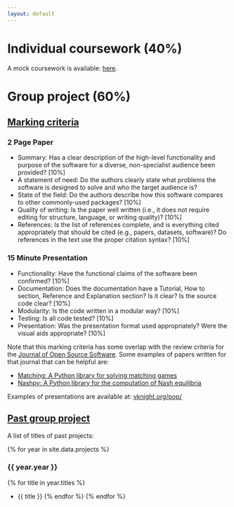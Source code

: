 ```yaml
---
layout: default
---
```


# Individual coursework (40%)

A mock coursework is available:
[here]({{site.baseurl}}/assets/assessment/mock/ind/assignment.ipynb).

# Group project (60%)

## [Marking criteria](#marking-criteria)

### 2 Page Paper

- Summary: Has a clear description of the high-level functionality and
  purpose of the software for a diverse, non-specialist audience been
  provided?  [10%]
- A statement of need: Do the authors clearly state what problems the
  software is designed to solve and who the target audience is?
- State of the field: Do the authors describe how this software compares
  to other commonly-used packages? [10%]
- Quality of writing: Is the paper well written (i.e., it does not
  require editing for structure, language, or writing quality)? [10%]
- References: Is the list of references complete, and is everything
  cited appropriately that should be cited (e.g., papers, datasets,
  software)? Do references in the text use the proper citation syntax? [10%]

### 15 Minute Presentation

- Functionality: Have the functional claims of the software been
  confirmed? [10%]
- Documentation: Does the documentation have a Tutorial, How to section,
  Reference and Explanation section? Is it clear? Is the source code clear?
  [10%]
- Modularity: Is the code written in a modular way? [10%]
- Testing: Is all code tested? [10%]
- Presentation: Was the presentation format used appropriately? Were the
  visual aids appropriate? [10%]


Note that this marking criteria has some overlap with the review criteria for
the [Journal of Open Source
Software](https://joss.readthedocs.io/en/latest/review_checklist.html). Some
examples of papers written for that journal that can be helpful are:

- [Matching: A Python library for solving matching games](https://joss.theoj.org/papers/10.21105/joss.02169)
- [Nashpy: A Python library for the computation of Nash equilibria](https://joss.theoj.org/papers/10.21105/joss.00904)

Examples of presentations are available at: [vknight.org/pop/](https://vknight.org/pop/)

## [Past group project](#past-group-projects)

A list of titles of past projects:

{% for year in site.data.projects %}
### {{ year.year }}
{% for title in year.titles %}
- {{ title }}
{% endfor %}
{% endfor %}
